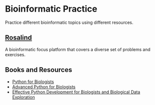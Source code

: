 # Bioinformatic Practice
Practice different bioinformatic topics using different resources.

## [Rosalind](https://github.com/jessicatwes/bioinfo_practice/tree/main/rosalind)
A bioinformatic focus platform that covers a diverse set of problems and exercises.

## Books and Resources
* [Python for Biologists](https://github.com/jessicatwes/bioinfo_practice/tree/main/martinJones_book/Python%20For%20Biologists.pdf)
* [Advanced Python for Biologists](https://github.com/jessicatwes/bioinfo_practice/tree/main/martinJones_book/Advanced%20Python%20for%20Biologists.pdf)
* [Effective Python Development for Biologists and Biological Data Exploration](https://github.com/jessicatwes/bioinfo_practice/tree/main/martinJones_book/Effective%20Python%20development%20for%20Biologists%20and%20Biological%20Data%20Exploration.pdf)
<!-- [Data Science from Scratch, 2nd Edition](https://github.com/joelgrus/data-science-from-scratch) [Learning Algorithms](https://www.oreilly.com/library/view/learning-algorithms/9781492091059/) -->
